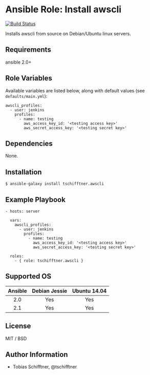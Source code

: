 # Ansible Role: Install awscli

[![Build Status](https://travis-ci.org/tschifftner/ansible-role-awscli.svg)](https://travis-ci.org/tschifftner/ansible-role-awscli)

Installs awscli from source on Debian/Ubuntu linux servers.

## Requirements

ansible 2.0+

## Role Variables

Available variables are listed below, along with default values (see `defaults/main.yml`):

```
awscli_profiles:
  - user: jenkins
    profiles:
      - name: testing
        aws_access_key_id: '<testing access key>'
        aws_secret_access_key: '<testing secret key>'
```

## Dependencies

None.

## Installation

```
$ ansible-galaxy install tschifftner.awscli
```

## Example Playbook

    - hosts: server
    
      vars:
        awscli_profiles:
          - user: jenkins
            profiles:
              - name: testing
                aws_access_key_id: '<testing access key>'
                aws_secret_access_key: '<testing secret key>'

      roles:
        - { role: tschifftner.awscli }

## Supported OS
Ansible          | Debian Jessie    | Ubuntu 14.04
:--------------: | :--------------: | :-------------:
2.0              | Yes              | Yes
2.1              | Yes              | Yes

## License

MIT / BSD

## Author Information

 - Tobias Schifftner, @tschifftner